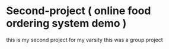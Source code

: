 # Second-project ( online food ordering system demo )

this is my second project for my varsity 
this was a group project

